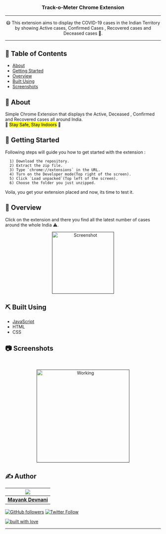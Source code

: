 <h3 align="center">Track-o-Meter Chrome Extension</h3>

---

<p align="center"> 😷 This extension aims to display the COVID-19 cases in the Indian Territory by showing Active cases, Confirmed Cases
                    , Recovered cases and Deceased cases 🦠.
    <br> 
</p>

---

## 📝 Table of Contents
- [About](#about)
- [Getting Started](#getting_started)
- [Overview](#overview)
- [Built Using](#built_using)
- [Screenshots](#screenshots)

## 🧐 About <a name = "about"></a>
Simple Chrome Extension that displays the Active, Deceased , Confirmed and Recovered cases all around India. <br />
🔴 <mark> Stay Safe, Stay Indoors</mark>  🙏

## 🏁 Getting Started <a name = "getting_started"></a>
Following steps will guide you how to get started with the extension :
```
  1) Download the repository.
  2) Extract the zip file.
  3) Type `chrome://extensions` in the URL.
  4) Turn on the Developer mode(Top right of the screen).
  5) Click `Load unpacked`(Top left of the screen).
  6) Choose the folder you just unzipped.
```
Voila, you get your extension placed and now, its time to test it.

## 📖 Overview <a name= "overview"></a>
Click on the extension and there you find all the latest number of cases around the whole India ⚠️.

  <p align="center">
    <a href="" rel="noopener">
  <img width=200 height=200 src="https://user-images.githubusercontent.com/26703868/83324525-69f06880-a283-11ea-8495-256bb29d4df3.png" alt="Screenshot"></a>
  </p>


## ⛏️ Built Using <a name = "built_using"></a>
- [JavaScript](https://www.javascript.com/)
- HTML
- CSS

## 📷 Screenshots <a name = "screenshots"></a>
  
<br />

  <p align="center">
    <a href="" rel="noopener">
  <img width=300 height=300 src="https://user-images.githubusercontent.com/26703868/83324525-69f06880-a283-11ea-8495-256bb29d4df3.png  " alt="Working"></a>
  </p>



## ✍️ Author

| ![](https://user-images.githubusercontent.com/26703868/83324572-c05da700-a283-11ea-8b9b-53ff1640c001.png) |
| :----------------------------------------------------------: |
| **[Mayank Devnani](https://www.linkedin.com/in/mayankdevnani/)**  |

[![GitHub followers](https://img.shields.io/github/followers/may12day.svg?label=Follow%20@may12day&style=social)](https://github.com/may12day/) [![Twitter Follow](https://img.shields.io/twitter/follow/MayankDevnani?style=social)](https://twitter.com/MayankDevnani) 

[![built with love](https://forthebadge.com/images/badges/built-with-love.svg)](https://github.com/may12day/)

---